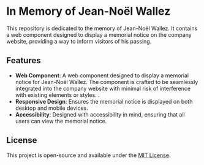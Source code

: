 # In Memory of Jean-Noël Wallez

This repository is dedicated to the memory of Jean-Noël Wallez. It contains a web component designed to display a memorial notice on the company website, providing a way to inform visitors of his passing.

## Features

- **Web Component**: A web component designed to display a memorial notice for Jean-Noël Wallez. The component is crafted to be seamlessly integrated into the company website with minimal risk of interference with existing elements or styles. .
- **Responsive Design**: Ensures the memorial notice is displayed on both desktop and mobile devices.
- **Accessibility**: Designed with accessibility in mind, ensuring that all users can view the memorial notice.

## License

This project is open-source and available under the [MIT License](LICENSE).
